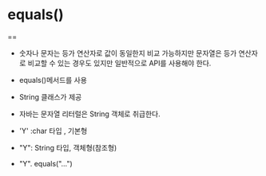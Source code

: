 # equals()

==

- 숫자나 문자는 등가 연산자로 값이 동일한지 비교 가능하지만 문자열은 등가 연산자로 비교할 수 있는 경우도 있지만 일반적으로 API를 사용해야 한다.
- equals()메서드를 사용
- String 클래스가 제공
- 자바는 문자열 리터럴은 String 객체로 취급한다.
- 'Y' :char 타입 , 기본형
- "Y": String 타입, 객체형(참조형)



- "Y". equals("...")